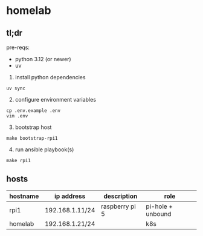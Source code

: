 # homelab

## tl;dr

pre-reqs:

- python 3.12 (or newer)
- uv

1. install python dependencies

```shell
uv sync
```

2. configure environment variables

```shell
cp .env.example .env
vim .env
```

3. bootstrap host

```shell
make bootstrap-rpi1
```

4. run ansible playbook(s)

```shell
make rpi1
```

## hosts

| hostname | ip address      | description    | role              |
| -------- | --------------- | -------------- | ----------------- |
| rpi1     | 192.168.1.11/24 | raspberry pi 5 | pi-hole + unbound |
| homelab  | 192.168.1.21/24 |                | k8s               |
